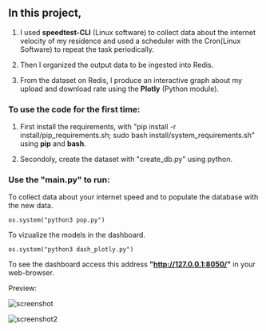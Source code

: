 ## In this project, 

1. I used __speedtest-CLI__ (Linux software) to collect data about the internet velocity of my residence and used a scheduler with the Cron(Linux Software) to repeat the task periodically. 

2. Then I organized the output data to be ingested into  Redis.

3. From the dataset on Redis, I produce an interactive graph about my upload and download rate using the __Plotly__ (Python module). 
 
### To use the code for the first time:

1. First install the requirements, with "pip install -r install/pip_requirements.sh; sudo bash install/system_requirements.sh" using __pip__ and __bash__.

2. Secondoly, create the dataset with "create_db.py" using python.


### Use the "main.py" to run:

To collect data about your internet speed and to populate the database with the new data.

` os.system("python3 pop.py") `

To vizualize the models in the dashboard.

` os.system("python3 dash_plotly.py") `

To see the dashboard access this address __"http://127.0.0.1:8050/"__ in your web-browser.

Preview:

![screenshot](https://github.com/s33ding/speedtest/raw/main/media/screenshot1.png)

![screenshot2](https://github.com/s33ding/speedtest/raw/main/media/screenshot2.png)

